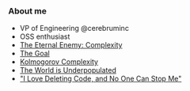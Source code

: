 ### About me
- VP of Engineering @cerebruminc
- OSS enthusiast
- [The Eternal Enemy: Complexity](https://grugbrain.dev/)
- [The Goal](https://en.wikipedia.org/wiki/The_Goal_(novel))
- [Kolmogorov Complexity](https://en.wikipedia.org/wiki/Kolmogorov_complexity)
- [The World is Underpopulated](http://www.bretthall.org/blog/the-world-is-underpopulated)
- ["I Love Deleting Code, and No One Can Stop Me"](https://www.youtube.com/watch?v=y376JcBl1t8)
